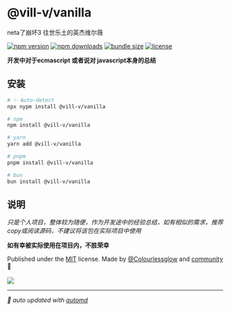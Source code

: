 # @vill-v/vanilla
neta了崩坏3 往世乐土的英杰维尔薇

<!-- automd:badges color="orange" license licenseBranch  bundlephobia packagephobia -->

[![npm version](https://img.shields.io/npm/v/@vill-v/vanilla?color=orange)](https://npmjs.com/package/@vill-v/vanilla)
[![npm downloads](https://img.shields.io/npm/dm/@vill-v/vanilla?color=orange)](https://npmjs.com/package/@vill-v/vanilla)
[![bundle size](https://img.shields.io/bundlephobia/minzip/@vill-v/vanilla?color=orange)](https://bundlephobia.com/package/@vill-v/vanilla)
[![license](https://img.shields.io/github/license/vill-v-kit/vill-v?color=orange)](https://github.com/vill-v-kit/vill-v/blob/true/LICENSE)

<!-- /automd -->

**开发中对于ecmascript 或者说对 javascript本身的总结**

## 安装
<!-- automd:pm-install -->

```sh
# ✨ Auto-detect
npx nypm install @vill-v/vanilla

# npm
npm install @vill-v/vanilla

# yarn
yarn add @vill-v/vanilla

# pnpm
pnpm install @vill-v/vanilla

# bun
bun install @vill-v/vanilla
```

<!-- /automd -->

## 说明

_只是个人项目，整体较为随便，作为开发途中的经验总结，如有相似的需求，推荐copy或阅读源码，不建议将该包在实际项目中使用_

**如有幸被实际使用在项目内，不胜荣幸**

<!-- automd:contributors author="Colourlessglow" license="MIT" -->

Published under the [MIT](https://github.com/vill-v-kit/vill-v/blob/main/LICENSE) license.
Made by [@Colourlessglow](https://github.com/Colourlessglow) and [community](https://github.com/vill-v-kit/vill-v/graphs/contributors) 💛
<br><br>
<a href="https://github.com/vill-v-kit/vill-v/graphs/contributors">
<img src="https://contrib.rocks/image?repo=vill-v-kit/vill-v" />
</a>

<!-- /automd -->

<!-- automd:with-automd -->

---

_🤖 auto updated with [automd](https://automd.unjs.io)_

<!-- /automd -->
